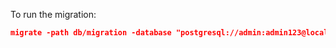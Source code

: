 To run the migration:

```json
migrate -path db/migration -database "postgresql://admin:admin123@localhost:5433/simple_bank?sslmode=disable" -verbose up
```